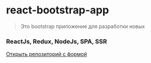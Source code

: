 # react-bootstrap-app
> Это bootstrap приложение для разработки новых

### ReactJs, Redux, NodeJs, SPA, SSR

[Открыть репозиторий с формой](https://github.com/sosedisverhu/stubbs)
